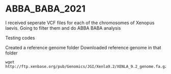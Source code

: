 # ABBA_BABA_2021

I received seperate VCF files for each of the chromosomes of Xenopus laevis. Going to filter them and do ABBA BABA analysis

Testing codes

Created a reference genome folder
Downloaded reference genome in that folder
```
wget http://ftp.xenbase.org/pub/Genomics/JGI/Xenla9.2/XENLA_9.2_genome.fa.gz

```








